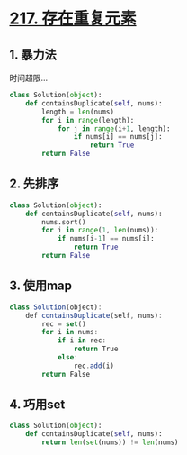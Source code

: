 # [217. 存在重复元素](https://leetcode-cn.com/problems/contains-duplicate/)

## 1. 暴力法

时间超限...

```python
class Solution(object):
    def containsDuplicate(self, nums):
        length = len(nums)
        for i in range(length):
            for j in range(i+1, length):
                if nums[i] == nums[j]:
                    return True
        return False
```

## 2. 先排序

```python
class Solution(object):
    def containsDuplicate(self, nums):
        nums.sort()
        for i in range(1, len(nums)):
            if nums[i-1] == nums[i]:
                return True
        return False
```

## 3. 使用map

```javascript
class Solution(object):
    def containsDuplicate(self, nums):
        rec = set()
        for i in nums:
            if i in rec:
                return True
            else:
                rec.add(i)
        return False
```

## 4. 巧用set

```python
class Solution(object):
    def containsDuplicate(self, nums):
        return len(set(nums)) != len(nums)
```

